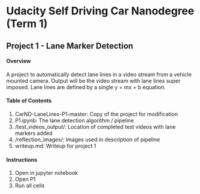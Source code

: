 # Udacity Self Driving Car Nanodegree (Term 1)
## Project 1 - Lane Marker Detection
#### Overview
A project to automatically detect lane lines in a video stream from a vehicle mounted camera. Output will be the video stream
with lane lines super imposed. Lane lines are defined by a single y = mx + b equation.
#### Table of Contents
1. CarND-LaneLines-P1-master: Copy of the project for modification
2. P1.ipynb: The lane detection algorithm / pipeline
3. /test_videos_output/: Location of completed test videos with lane markers added
4. /reflection_images/: Images used in description of pipeline
5. writeup.md: Writeup for project 1
#### Instructions
1. Open in jupyter notebook
2. Open P1
3. Run all cells
